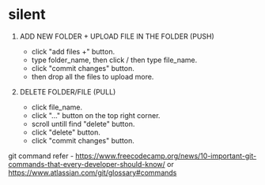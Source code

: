 # silent
1. ADD NEW FOLDER + UPLOAD FILE IN THE FOLDER (PUSH)
   - click "add files +" button.
   - type folder_name, then click / then type file_name.
   - click "commit changes" button.
   - then drop all the files to upload more.

2. DELETE FOLDER/FILE (PULL)
   - click file_name.
   - click "..." button on the top right corner.
   - scroll untill find "delete" button.
   - click "delete" button.
   - click "commit changes" button.

git command refer - https://www.freecodecamp.org/news/10-important-git-commands-that-every-developer-should-know/ or https://www.atlassian.com/git/glossary#commands
